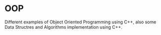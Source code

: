 # OOP

Different examples of Object Oriented Programming using C++, also some Data Structres and Algorithms implementation using C++.
